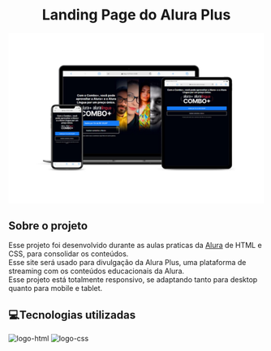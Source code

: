 <h1 align="center">Landing Page do Alura Plus</h1>

<p align="center"><img  src="./assets/mockup-devices.jpg" width="600px"></p>

## Sobre o projeto

Esse projeto foi desenvolvido durante as aulas praticas da <a href="https://www.alura.com.br/">Alura</a> de HTML e CSS, para consolidar os conteúdos. 
<br>
Esse site será usado para divulgação da Alura Plus, uma plataforma de streaming com os conteúdos educacionais da Alura.
<br>
Esse projeto está totalmente responsivo, se adaptando tanto para desktop quanto para mobile e tablet.

## 💻Tecnologias utilizadas
<div>
<img  src="https://img.shields.io/badge/HTML5-E34F26?style=for-the-badge&logo=html5&logoColor=white" alt="logo-html">
<img src="https://img.shields.io/badge/CSS3-1572B6?style=for-the-badge&logo=css3&logoColor=white" alt="logo-css">
</div>
